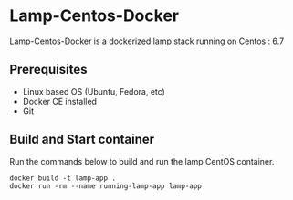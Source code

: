 # Lamp-Centos-Docker

Lamp-Centos-Docker is a dockerized lamp stack running on Centos : 6.7 

## Prerequisites

- Linux based OS (Ubuntu, Fedora, etc)
- Docker CE installed
- Git


## Build and Start container

Run the commands below to build and run the lamp CentOS container.


    docker build -t lamp-app .
    docker run -rm --name running-lamp-app lamp-app

